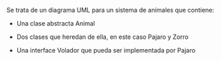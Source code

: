 Se trata de un diagrama UML para un sistema de animales que contiene:

- Una clase abstracta Animal

- Dos clases que heredan de ella, en este caso Pajaro y Zorro

- Una interface Volador que pueda ser implementada por Pajaro